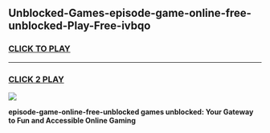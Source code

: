 
## Unblocked-Games-episode-game-online-free-unblocked-Play-Free-ivbqo
<h3>
<a href="https://premium76.site?title=episode-game-online-free-unblocked&ref=10A">CLICK TO PLAY</a></h3>
<hr>

<h3>
<a href="https://premium76.site?title=episode-game-online-free-unblocked&ref=10A">CLICK 2 PLAY</a>
  
</h3>

<a href="https://premium76.site?title=episode-game-online-free-unblocked&ref=10A"><img src="https://clearcache.store/games.png"></a>


**episode-game-online-free-unblocked games unblocked: Your Gateway to Fun and Accessible Online Gaming**
